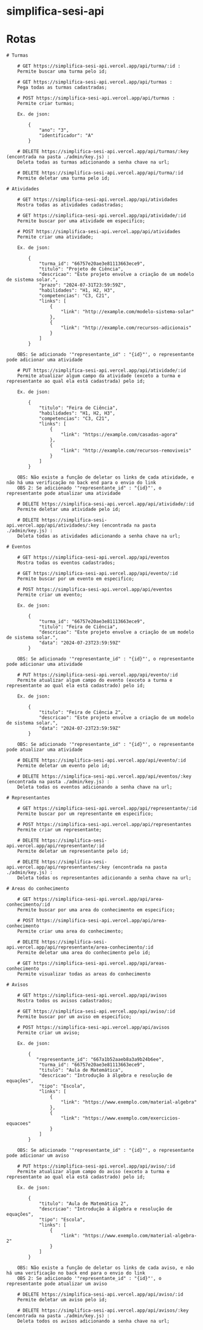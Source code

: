 # simplifica-sesi-api

# Rotas

    # Turmas 

        # GET https://simplifica-sesi-api.vercel.app/api/turma/:id :
        Permite buscar uma turma pelo id;

        # GET https://simplifica-sesi-api.vercel.app/api/turmas :
        Pega todas as turmas cadastradas;

        # POST https://simplifica-sesi-api.vercel.app/api/turmas : 
        Permite criar turmas;
        
        Ex. de json: 

            {
                "ano": "3",
                "identificador": "A"
            }

        # DELETE https://simplifica-sesi-api.vercel.app/api/turmas/:key (encontrada na pasta ./admin/key.js) :
        Deleta todas as turmas adicionando a senha chave na url;

        # DELETE https://simplifica-sesi-api.vercel.app/api/turma/:id
        Permite deletar uma turma pelo id;

    # Atividades

        # GET https://simplifica-sesi-api.vercel.app/api/atividades
        Mostra todas as atividades cadastradas;
        
        # GET https://simplifica-sesi-api.vercel.app/api/atividade/:id 
        Permite buscar por uma atividade em especifico;

        # POST https://simplifica-sesi-api.vercel.app/api/atividades
        Permite criar uma atividade;

        Ex. de json: 

            {
                "turma_id": "66757e20ae3e81113663ece9",
                "titulo": "Projeto de Ciência",
                "descricao": "Este projeto envolve a criação de um modelo de sistema solar.",
                "prazo": "2024-07-31T23:59:59Z",
                "habilidades": "H1, H2, H3",
                "competencias": "C3, C21",
                "links": [
                    {
                        "link": "http://example.com/modelo-sistema-solar"
                    },
                    {
                        "link": "http://example.com/recursos-adicionais"
                    }
                ]
            }

        OBS: Se adicionado '"representante_id" : "{id}"', o representante pode adicionar uma atividade

        # PUT https://simplifica-sesi-api.vercel.app/api/atividade/:id
        Permite atualizar algum campo da atividade (exceto a turma e representante ao qual ela está cadastrada) pelo id;

        Ex. de json: 

            {
                "titulo": "Feira de Ciência",
                "habilidades": "H1, H2, H3",
                "competencias": "C3, C21",
                "links": [
                    {
                        "link": "https://example.com/casadas-agora"
                    },
                    {
                        "link": "http://example.com/recursos-removiveis"
                    }
                ]
            }

        OBS: Não existe a função de deletar os links de cada atividade, e não há uma verificação no back end para o envio do link
        OBS 2: Se adicionado '"representante_id" : "{id}"', o representante pode atualizar uma atividade
        
        # DELETE https://simplifica-sesi-api.vercel.app/api/atividade/:id 
        Permite deletar uma atividade pelo id;

        # DELETE https://simplifica-sesi-api.vercel.app/api/atividades/:key (encontrada na pasta ./admin/key.js) :
        Deleta todas as atividades adicionando a senha chave na url;

    # Eventos

        # GET https://simplifica-sesi-api.vercel.app/api/eventos
        Mostra todas os eventos cadastrados;
        
        # GET https://simplifica-sesi-api.vercel.app/api/evento/:id 
        Permite buscar por um evento em especifico;

        # POST https://simplifica-sesi-api.vercel.app/api/eventos
        Permite criar um evento;

        Ex. de json: 

            {
                "turma_id": "66757e20ae3e81113663ece9",
                "titulo": "Feira de Ciência",
                "descricao": "Este projeto envolve a criação de um modelo de sistema solar.",
                "data": "2024-07-23T23:59:59Z"	
            }

        OBS: Se adicionado '"representante_id" : "{id}"', o representante pode adicionar uma atividade

        # PUT https://simplifica-sesi-api.vercel.app/api/evento/:id
        Permite atualizar algum campo do evento (exceto a turma e representante ao qual ela está cadastrado) pelo id;

        Ex. de json: 

            {
                "titulo": "Feira de Ciência 2",
                "descricao": "Este projeto envolve a criação de um modelo de sistema solar.",
                "data": "2024-07-23T23:59:59Z"	
            }

        OBS: Se adicionado '"representante_id" : "{id}"', o representante pode atualizar uma atividade

        # DELETE https://simplifica-sesi-api.vercel.app/api/evento/:id 
        Permite deletar um evento pelo id;

        # DELETE https://simplifica-sesi-api.vercel.app/api/eventos/:key (encontrada na pasta ./admin/key.js) :
        Deleta todas os eventos adicionando a senha chave na url;

    # Representantes

        # GET https://simplifica-sesi-api.vercel.app/api/representante/:id 
        Permite buscar por um representante em especifico;

        # POST https://simplifica-sesi-api.vercel.app/api/representantes
        Permite criar um representante;

        # DELETE https://simplifica-sesi-api.vercel.app/api/representante/:id 
        Permite deletar um representante pelo id;

        # DELETE https://simplifica-sesi-api.vercel.app/api/representantes/:key (encontrada na pasta ./admin/key.js) :
        Deleta todas os representantes adicionando a senha chave na url;

    # Areas do conhecimento

        # GET https://simplifica-sesi-api.vercel.app/api/area-conhecimento/:id 
        Permite buscar por uma area do conhecimento em especifico;

        # POST https://simplifica-sesi-api.vercel.app/api/area-conhecimento
        Permite criar uma area do conhecimento;

        # DELETE https://simplifica-sesi-api.vercel.app/api/representante/area-conhecimento/:id 
        Permite deletar uma area do conhecimento pelo id;

        # GET https://simplifica-sesi-api.vercel.app/api/areas-conhecimento
        Permite visualizar todas as areas do conhecimento

    # Avisos

        # GET https://simplifica-sesi-api.vercel.app/api/avisos
        Mostra todos os avisos cadastrados;
        
        # GET https://simplifica-sesi-api.vercel.app/api/aviso/:id 
        Permite buscar por um aviso em especifico;

        # POST https://simplifica-sesi-api.vercel.app/api/avisos
        Permite criar um aviso;

        Ex. de json: 
            
            {
               "representante_id": "667a1b52aaeb8a3a9b24b6ee",
                "turma_id": "66757e20ae3e81113663ece9",
                "titulo": "Aula de Matemática",
                "descricao": "Introdução à álgebra e resolução de equações",
                "tipo": "Escola",
                "links": [
                    {
                        "link": "https://www.exemplo.com/material-algebra"
                    },
                    {
                        "link": "https://www.exemplo.com/exercicios-equacoes"
                    }
                ]
            }

        OBS: Se adicionado '"representante_id" : "{id}"', o representante pode adicionar um aviso

        # PUT https://simplifica-sesi-api.vercel.app/api/aviso/:id
        Permite atualizar algum campo do aviso (exceto a turma e representante ao qual ela está cadastrado) pelo id;

        Ex. de json: 

            {
                "titulo": "Aula de Matemática 2",
                "descricao": "Introdução à álgebra e resolução de equações",
                "tipo": "Escola",
                "links": [
                    {
                        "link": "https://www.exemplo.com/material-algebra-2"
                    }
                ]
            }

        OBS: Não existe a função de deletar os links de cada aviso, e não há uma verificação no back end para o envio do link
        OBS 2: Se adicionado '"representante_id" : "{id}"', o representante pode atualizar um aviso
        
        # DELETE https://simplifica-sesi-api.vercel.app/api/aviso/:id 
        Permite deletar um aviso pelo id;

        # DELETE https://simplifica-sesi-api.vercel.app/api/avisos/:key (encontrada na pasta ./admin/key.js) :
        Deleta todos os avisos adicionando a senha chave na url;